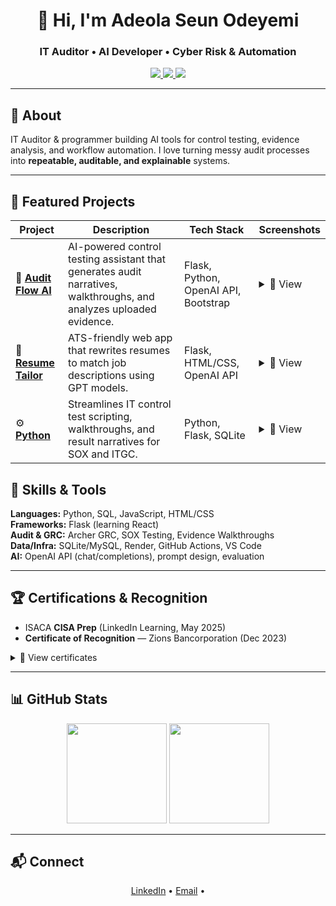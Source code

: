 <h1 align="center">👋 Hi, I'm Adeola Seun Odeyemi</h1>
<h3 align="center">IT Auditor • AI Developer • Cyber Risk & Automation</h3>

<p align="center">
  <a href="https://linkedin.com/in/seunadeola">
    <img src="https://img.shields.io/badge/LinkedIn-Connect-blue?logo=linkedin">
  </a>
  <a href="https://audit-flow-ai.onrender.com">
    <img src="https://img.shields.io/badge/Live-App-%F0%9F%94%8D?color=9cf">
  </a>
  <a href="https://github.com/Adeolaode0">
    <img src="https://img.shields.io/github/followers/Adeolaode0?label=Follow&style=social">
  </a>
</p>

---

## 🚀 About
IT Auditor & programmer building AI tools for control testing, evidence analysis, and workflow automation. I love turning messy audit processes into **repeatable, auditable, and explainable** systems.

---

## 🧩 Featured Projects

| Project | Description | Tech Stack | Screenshots |
|----------|--------------|-------------|--------------|
| 🧠 [**Audit Flow AI**](https://audit-flow-ai.onrender.com) | AI-powered control testing assistant that generates audit narratives, walkthroughs, and analyzes uploaded evidence. | Flask, Python, OpenAI API, Bootstrap | <details><summary>📸 View</summary><p align="center"><img src="https://i.imgur.com/fehAXd0.png" alt="Audit Flow AI - Main form" width="85%"><br><br><img src="https://i.imgur.com/QMG2iOG.png" alt="Evidence Testing screen" width="85%"></p></details> |
| 📄 [**Resume Tailor**](https://resumesync-py7e.onrender.com) | ATS-friendly web app that rewrites resumes to match job descriptions using GPT models. | Flask, HTML/CSS, OpenAI API | <details><summary>📸 View</summary><p align="center"><img src="https://i.imgur.com/wHXvHv5.png" alt="Resume Step 1" width="85%"><br><br>
| ⚙️ [**Python**](https://github.com/Adeolaode0/Audit-Flow-AI) | Streamlines IT control test scripting, walkthroughs, and result narratives for SOX and ITGC. | Python, Flask, SQLite | <details><summary>📸 View</summary><p align="center"><img src="https://i.imgur.com/uOHykti.png" alt="Control details" width="85%"><br><br><img src="https://i.imgur.com/e0yiy8i.png" alt="Test script UI" width="85%"></p></details> |


## 🧰 Skills & Tools
**Languages:** Python, SQL, JavaScript, HTML/CSS  
**Frameworks:** Flask (learning React)  
**Audit & GRC:** Archer GRC, SOX Testing, Evidence Walkthroughs  
**Data/Infra:** SQLite/MySQL, Render, GitHub Actions, VS Code  
**AI:** OpenAI API (chat/completions), prompt design, evaluation

---

## 🏆 Certifications & Recognition
- ISACA **CISA Prep** (LinkedIn Learning, May 2025)
- **Certificate of Recognition** — Zions Bancorporation (Dec 2023)

<details>
  <summary>📜 View certificates</summary>
  <p align="center">
    <img src="https://i.imgur.com/SR0GY3S.png" alt="CISA Prep Certificate" width="70%">
    <br/><br/>
    <img src="https://i.imgur.com/UPod8i4.jpeg" alt="Recognition Certificate" width="70%">
  </p>
</details>

---

## 📊 GitHub Stats
<p align="center">
  <img height="160" src="https://github-readme-stats.vercel.app/api?username=Adeolaode0&show_icons=true&theme=radical" />
  <img height="160" src="https://github-readme-stats.vercel.app/api/top-langs/?username=Adeolaode0&layout=compact&theme=radical" />
</p>

---

## 📬 Connect
<p align="center">
  <a href="https://linkedin.com/in/seunadeola">LinkedIn</a> •
  <a href="mailto:adeolaode0@gmail.com">Email</a> •
</p>

